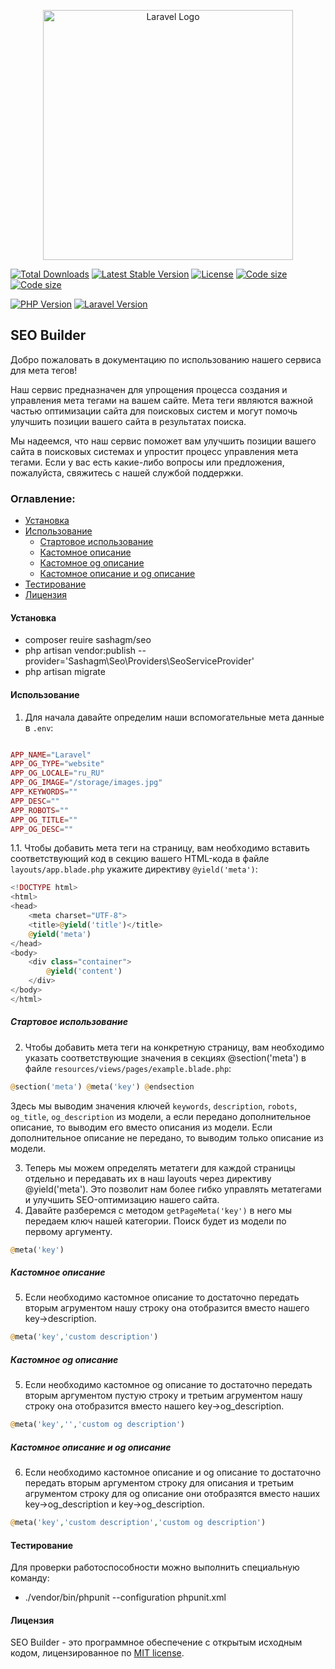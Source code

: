<p align="center"><a href="https://laravel.com" target="_blank"><img src="https://raw.githubusercontent.com/laravel/art/master/logo-lockup/5%20SVG/2%20CMYK/1%20Full%20Color/laravel-logolockup-cmyk-red.svg" width="400" alt="Laravel Logo"></a></p>

<p align="center">

<a href="https://packagist.org/packages/sashagm/seo"><img src="https://img.shields.io/packagist/dt/sashagm/seo" alt="Total Downloads"></a>
<a href="https://packagist.org/packages/sashagm/seo"><img src="https://img.shields.io/packagist/v/sashagm/seo" alt="Latest Stable Version"></a>
<a href="https://packagist.org/packages/sashagm/seo"><img src="https://img.shields.io/packagist/l/sashagm/seo" alt="License"></a>
<a href="https://packagist.org/packages/sashagm/seo"><img src="https://img.shields.io/github/languages/code-size/sashagm/seo" alt="Code size"></a>
<a href="https://packagist.org/packages/sashagm/seo"><img src="https://img.shields.io/packagist/stars/sashagm/seo" alt="Code size"></a>

[![PHP Version](https://img.shields.io/badge/PHP-%2B8-blue)](https://www.php.net/)
[![Laravel Version](https://img.shields.io/badge/Laravel-%2B10-red)](https://laravel.com/)

</p>



## SEO Builder

Добро пожаловать в документацию по использованию нашего сервиса для мета тегов!

Наш сервис предназначен для упрощения процесса создания и управления мета тегами на вашем сайте. Мета теги являются важной частью оптимизации сайта для поисковых систем и могут помочь улучшить позиции вашего сайта в результатах поиска.

Мы надеемся, что наш сервис поможет вам улучшить позиции вашего сайта в поисковых системах и упростит процесс управления мета тегами. Если у вас есть какие-либо вопросы или предложения, пожалуйста, свяжитесь с нашей службой поддержки.

### Оглавление:

- [Установка](#установка)
- [Использование](#использование)
  - [Стартовое использование](#стартовое-использование)
  - [Кастомное описание](#кастомное-описание)
  - [Кастомное og описание](#кастомное-og-описание) 
  - [Кастомное описание и og описание](#кастомное-описание-и-og-описание)        
- [Тестирование](#тестирование)
- [Лицензия](#лицензия)


#### Установка

- composer reuire sashagm/seo
- php artisan vendor:publish --provider='Sashagm\Seo\Providers\SeoServiceProvider'
- php artisan migrate


#### Использование

1. Для начала давайте определим наши вспомогательные мета данные в `.env`:

```php

APP_NAME="Laravel"
APP_OG_TYPE="website"
APP_OG_LOCALE="ru_RU"
APP_OG_IMAGE="/storage/images.jpg"
APP_KEYWORDS=""
APP_DESC=""
APP_ROBOTS=""
APP_OG_TITLE=""
APP_OG_DESC=""
```

1.1. Чтобы добавить мета теги на страницу, вам необходимо вставить соответствующий код в секцию <head> вашего HTML-кода в файле `layouts/app.blade.php` укажите директиву `@yield('meta')`:

```php
<!DOCTYPE html>
<html>
<head>
    <meta charset="UTF-8">
    <title>@yield('title')</title>
    @yield('meta')
</head>
<body>
    <div class="container">
        @yield('content')
    </div>
</body>
</html>
```
##### Стартовое использование
2. Чтобы добавить мета теги на конкретную страницу, вам необходимо указать соответствующие значения в секциях @section('meta') в файле `resources/views/pages/example.blade.php`:

```php
@section('meta') @meta('key') @endsection
```

Здесь мы выводим значения ключей `keywords`, `description`, `robots`, `og_title`, `og_description` из модели, а если передано дополнительное описание, то выводим его вместо описания из модели. Если дополнительное описание не передано, то выводим только описание из модели.

3. Теперь мы можем определять метатеги для каждой страницы отдельно и передавать их в наш layouts через директиву @yield('meta'). Это позволит нам более гибко управлять метатегами и улучшить SEO-оптимизацию нашего сайта.
4. Давайте разберемся с методом `getPageMeta('key')` в него мы передаем ключ нашей категории. Поиск будет из модели по первому аргументу.

```php
@meta('key')
```
##### Кастомное описание
5. Если необходимо кастомное описание то достаточно передать вторым агрументом нашу строку она отобразится вместо нашего key->description.

```php
@meta('key','custom description')
```
##### Кастомное og описание
5. Если необходимо кастомное og описание то достаточно передать вторым аргументом пустую строку и третьим агрументом нашу строку она отобразится вместо нашего key->og_description.

```php
@meta('key','','custom og description')
```
##### Кастомное описание и og описание
6. Если необходимо кастомное описание и og описание то достаточно передать вторым аргументом строку для описания и третьим агрументом строку для og описание они отобразятся вместо наших key->og_description и key->og_description.

```php
@meta('key','custom description','custom og description')
```


#### Тестирование

Для проверки работоспособности можно выполнить специальную команду:

- ./vendor/bin/phpunit --configuration phpunit.xml

#### Лицензия

SEO Builder - это программное обеспечение с открытым исходным кодом, лицензированное по [MIT license](LICENSE.md ).



